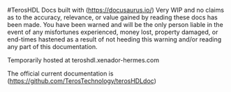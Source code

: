 #TerosHDL Docs built with <Docusaurus>(https://docusaurus.io/)
Very WIP and no claims as to the accuracy, relevance, or value gained by reading these docs has been made. You have been warned and will be the only person liable in the event of any misfortunes experienced, money lost, property damaged, or end-times hastened as a result of not heeding this warning and/or reading any part of this documentation. 

Temporarily hosted at teroshdl.xenador-hermes.com

The official current documentation is <here>(https://github.com/TerosTechnology/terosHDLdoc)
